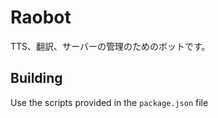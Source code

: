 # Raobot

TTS、翻訳、サーバーの管理のためのボットです。

## Building

Use the scripts provided in the `package.json` file

